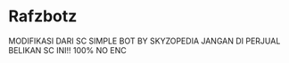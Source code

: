 # Rafzbotz
MODIFIKASI DARI SC SIMPLE BOT BY SKYZOPEDIA
JANGAN DI PERJUAL BELIKAN SC INI!!
100% NO ENC
